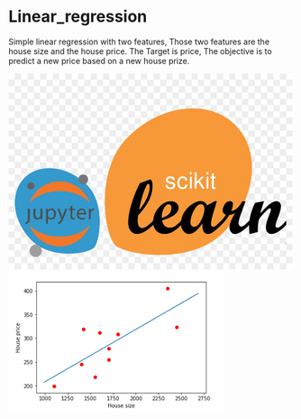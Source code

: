 # Linear_regression
Simple linear regression with two features, Those two features are the house size and the house price. The Target is price, The objective is to predict a new price based on a new house prize.

![screenshot](des.jpg)
![screenshot](plot.png)
